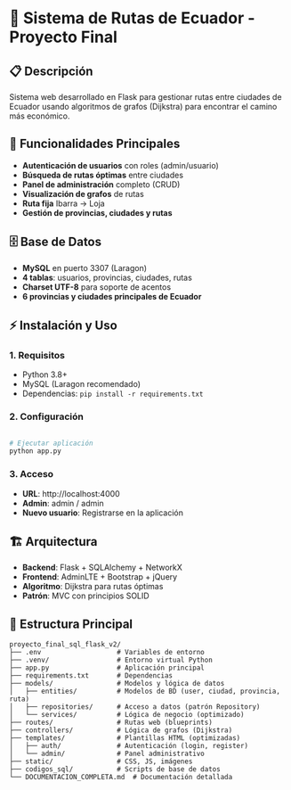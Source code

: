 # 🚀 Sistema de Rutas de Ecuador - Proyecto Final

## 📋 Descripción
Sistema web desarrollado en Flask para gestionar rutas entre ciudades de Ecuador usando algoritmos de grafos (Dijkstra) para encontrar el camino más económico.

## 🎯 Funcionalidades Principales
- **Autenticación de usuarios** con roles (admin/usuario)
- **Búsqueda de rutas óptimas** entre ciudades
- **Panel de administración** completo (CRUD)
- **Visualización de grafos** de rutas
- **Ruta fija** Ibarra → Loja
- **Gestión de provincias, ciudades y rutas**

## 🗄️ Base de Datos
- **MySQL** en puerto 3307 (Laragon)
- **4 tablas**: usuarios, provincias, ciudades, rutas
- **Charset UTF-8** para soporte de acentos
- **6 provincias y ciudades principales de Ecuador**

## ⚡ Instalación y Uso

### 1. Requisitos
- Python 3.8+
- MySQL (Laragon recomendado)
- Dependencias: `pip install -r requirements.txt`

### 2. Configuración
```bash

# Ejecutar aplicación
python app.py
```

### 3. Acceso
- **URL**: http://localhost:4000
- **Admin**: admin / admin
- **Nuevo usuario**: Registrarse en la aplicación

## 🏗️ Arquitectura
- **Backend**: Flask + SQLAlchemy + NetworkX
- **Frontend**: AdminLTE + Bootstrap + jQuery
- **Algoritmo**: Dijkstra para rutas óptimas
- **Patrón**: MVC con principios SOLID

## 📁 Estructura Principal
```
proyecto_final_sql_flask_v2/
├── .env                   # Variables de entorno
├── .venv/                 # Entorno virtual Python
├── app.py                 # Aplicación principal
├── requirements.txt       # Dependencias
├── models/                # Modelos y lógica de datos
│   ├── entities/          # Modelos de BD (user, ciudad, provincia, ruta)
│   ├── repositories/      # Acceso a datos (patrón Repository)
│   └── services/          # Lógica de negocio (optimizado)
├── routes/                # Rutas web (blueprints)
├── controllers/           # Lógica de grafos (Dijkstra)
├── templates/             # Plantillas HTML (optimizadas)
│   ├── auth/              # Autenticación (login, register)
│   └── admin/             # Panel administrativo
├── static/                # CSS, JS, imágenes
├── codigos_sql/           # Scripts de base de datos
└── DOCUMENTACION_COMPLETA.md  # Documentación detallada
``` 
